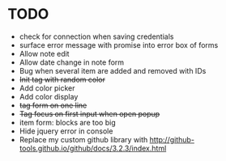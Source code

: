 # TODO

* check for connection when saving credentials
* surface error message with promise into error box of forms
* Allow note edit
* Allow date change in note form
* Bug when several item are added and removed with IDs
* ~~Init tag with random color~~
* Add color picker
* Add color display
* ~~tag form on one line~~
* ~~Tag focus on first input when open popup~~
* item form: blocks are too big
* Hide jquery error in console
* Replace my custom github library with http://github-tools.github.io/github/docs/3.2.3/index.html
